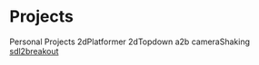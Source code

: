 # Projects
Personal Projects
2dPlatformer
2dTopdown
a2b
cameraShaking
[sdl2breakout](https:github.com/choipaper/Projects/Scripts/sdlbrekout/)
